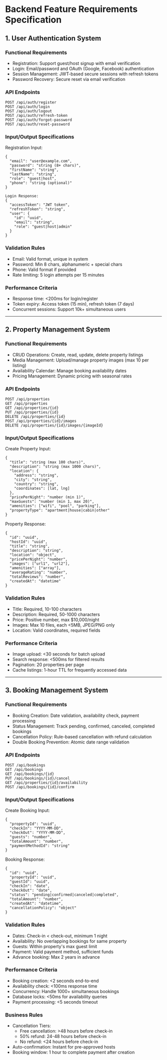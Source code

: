 # Backend Feature Requirements Specification

## 1. User Authentication System

### Functional Requirements
- Registration: Support guest/host signup with email verification
- Login: Email/password and OAuth (Google, Facebook) authentication
- Session Management: JWT-based secure sessions with refresh tokens
- Password Recovery: Secure reset via email verification

### API Endpoints
```
POST /api/auth/register
POST /api/auth/login
POST /api/auth/logout
POST /api/auth/refresh-token
POST /api/auth/forgot-password
POST /api/auth/reset-password
```

### Input/Output Specifications
Registration Input:
```
{
  "email": "user@example.com",
  "password": "string (8+ chars)",
  "firstName": "string",
  "lastName": "string",
  "role": "guest|host",
  "phone": "string (optional)"
}

Login Response:
{
  "accessToken": "JWT token",
  "refreshToken": "string",
  "user": {
    "id": "uuid",
    "email": "string",
    "role": "guest|host|admin"
  }
}
```

### Validation Rules
- Email: Valid format, unique in system
- Password: Min 8 chars, alphanumeric + special chars
- Phone: Valid format if provided
- Rate limiting: 5 login attempts per 15 minutes

### Performance Criteria
- Response time: <200ms for login/register
- Token expiry: Access token (15 min), refresh token (7 days)
- Concurrent sessions: Support 10k+ simultaneous users

---

## 2. Property Management System

### Functional Requirements
- CRUD Operations: Create, read, update, delete property listings
- Media Management: Upload/manage property images (max 10 per listing)
- Availability Calendar: Manage booking availability dates
- Pricing Management: Dynamic pricing with seasonal rates

### API Endpoints
```
POST /api/properties
GET /api/properties
GET /api/properties/{id}
PUT /api/properties/{id}
DELETE /api/properties/{id}
POST /api/properties/{id}/images
DELETE /api/properties/{id}/images/{imageId}
```

### Input/Output Specifications
Create Property Input:
```
{
  "title": "string (max 100 chars)",
  "description": "string (max 1000 chars)",
  "location": {
    "address": "string",
    "city": "string",
    "country": "string",
    "coordinates": [lat, lng]
  },
  "pricePerNight": "number (min 1)",
  "maxGuests": "number (min 1, max 20)",
  "amenities": ["wifi", "pool", "parking"],
  "propertyType": "apartment|house|cabin|other"
}
```

Property Response:
```
{
  "id": "uuid",
  "hostId": "uuid",
  "title": "string",
  "description": "string",
  "location": "object",
  "pricePerNight": "number",
  "images": ["url1", "url2"],
  "amenities": ["array"],
  "averageRating": "number",
  "totalReviews": "number",
  "createdAt": "datetime"
}
```

### Validation Rules
- Title: Required, 10-100 characters
- Description: Required, 50-1000 characters
- Price: Positive number, max $10,000/night
- Images: Max 10 files, each <5MB, JPEG/PNG only
- Location: Valid coordinates, required fields

### Performance Criteria
- Image upload: <30 seconds for batch upload
- Search response: <500ms for filtered results
- Pagination: 20 properties per page
- Cache listings: 1-hour TTL for frequently accessed data

---

## 3. Booking Management System

### Functional Requirements
- Booking Creation: Date validation, availability check, payment processing
- Status Management: Track pending, confirmed, canceled, completed bookings
- Cancellation Policy: Rule-based cancellation with refund calculation
- Double Booking Prevention: Atomic date range validation

### API Endpoints
```
POST /api/bookings
GET /api/bookings
GET /api/bookings/{id}
PUT /api/bookings/{id}/cancel
GET /api/properties/{id}/availability
POST /api/bookings/{id}/confirm
```

### Input/Output Specifications
Create Booking Input:
```
{
  "propertyId": "uuid",
  "checkIn": "YYYY-MM-DD",
  "checkOut": "YYYY-MM-DD",
  "guests": "number",
  "totalAmount": "number",
  "paymentMethodId": "string"
}
```
Booking Response:
```
{
  "id": "uuid",
  "propertyId": "uuid",
  "guestId": "uuid",
  "checkIn": "date",
  "checkOut": "date",
  "status": "pending|confirmed|canceled|completed",
  "totalAmount": "number",
  "createdAt": "datetime",
  "cancellationPolicy": "object"
}
```
### Validation Rules
- Dates: Check-in < check-out, minimum 1 night
- Availability: No overlapping bookings for same property
- Guests: Within property's max guest limit
- Payment: Valid payment method, sufficient funds
- Advance booking: Max 2 years in advance

### Performance Criteria
- Booking creation: <2 seconds end-to-end
- Availability check: <100ms response time
- Concurrency: Handle 1000+ simultaneous bookings
- Database locks: <50ms for availability queries
- Payment processing: <5 seconds timeout

### Business Rules
- Cancellation Tiers:
  - Free cancellation: >48 hours before check-in
  - 50% refund: 24-48 hours before check-in  
  - No refund: <24 hours before check-in
- Auto-confirmation: Instant for pre-approved hosts
- Booking window: 1 hour to complete payment after creation